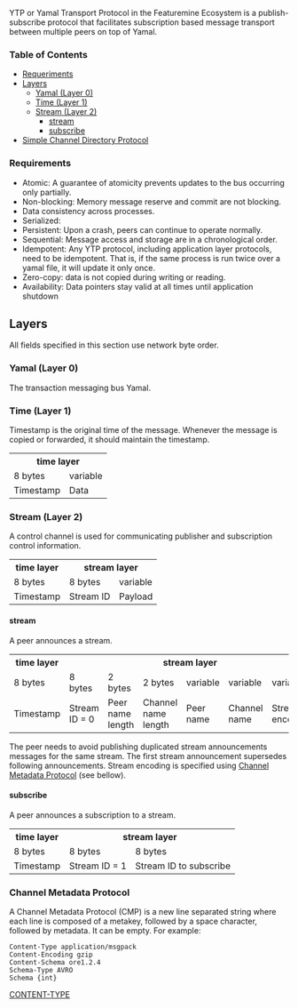 YTP or Yamal Transport Protocol in the Featuremine Ecosystem is a
publish-subscribe protocol that facilitates subscription based
message transport between multiple peers on top of Yamal.

### Table of Contents

- [Requeriments](#requirements)
- [Layers](#layers)
  - [Yamal (Layer 0)](#yamal-layer-0)
  - [Time (Layer 1)](#time-layer-1)
  - [Stream (Layer 2)](#stream-layer-2)
    - [stream](#stream)
    - [subscribe](#subscribe)
- [Simple Channel Directory Protocol](#simple-channel-directory-protocol)

### Requirements

-   Atomic: A guarantee of atomicity prevents updates to the bus
    occurring only partially.
-   Non-blocking: Memory message reserve and commit are not blocking.
-   Data consistency across processes.
-   Serialized:
-   Persistent: Upon a crash, peers can continue to operate normally.
-   Sequential: Message access and storage are in a chronological order.
-   Idempotent: Any YTP protocol, including application layer protocols,
    need to be idempotent. That is, if the same process is run twice
    over a yamal file, it will update it only once.
-   Zero-copy: data is not copied during writing or reading.
-   Availability: Data pointers stay valid at all times until
    application shutdown

## Layers

All fields specified in this section use network byte order.

### Yamal (Layer 0)

The transaction messaging bus Yamal.

### Time (Layer 1)

Timestamp is the original time of the message. Whenever the message is copied or forwarded, it should maintain the timestamp.

<table>
    <tr>
        <th colspan="2">time layer</th>
    </tr>
    <tr>
        <td>8 bytes</td>
        <td>variable</td>
    </tr>
    <tr>
        <td>Timestamp</td>
        <td>Data</td>
    </tr>
</table>

### Stream (Layer 2)

A control channel is used for communicating publisher and subscription control information.

<table>
    <tr>
        <th>time layer</th>
        <th colspan="2">stream layer</th>
    </tr>
    <tr>
        <td>8 bytes</td>
        <td>8 bytes</td>
        <td>variable</td>
    </tr>
    <tr>
        <td>Timestamp</td>
        <td>Stream ID</td>
        <td>Payload</td>
    </tr>
</table>

#### stream

A peer announces a stream.

<table>
    <tr>
        <th>time layer</th>
        <th colspan="6">stream layer</th>
    </tr>
    <tr>
        <td>8 bytes</td>
        <td>8 bytes</td>
        <td>2 bytes</td>
        <td>2 bytes</td>
        <td>variable</td>
        <td>variable</td>
        <td>variable</td>
    </tr>
    <tr>
        <td>Timestamp</td>
        <td>Stream ID = 0</td>
        <td>Peer name length</td>
        <td>Channel name length</td>
        <td>Peer name</td>
        <td>Channel name</td>
        <td>Stream encoding</td>
    </tr>
</table>

The peer needs to avoid publishing duplicated stream announcements messages for the same stream. The first stream announcement supersedes following announcements. Stream encoding is specified using [Channel Metadata Protocol](#channel-metadata-protocol) (see bellow).

#### subscribe

A peer announces a subscription to a stream.

<table>
    <tr>
        <th>time layer</th>
        <th colspan="2">stream layer</th>
    </tr>
    <tr>
        <td>8 bytes</td>
        <td>8 bytes</td>
        <td>8 bytes</td>
    </tr>
    <tr>
        <td>Timestamp</td>
        <td>Stream ID = 1</td>
        <td>Stream ID to subscribe</td>
    </tr>
</table>

### Channel Metadata Protocol

A Channel Metadata Protocol (CMP) is a new line separated string where each line is composed of a metakey, followed by a space character, followed by metadata. It can be empty. For example:

```
Content-Type application/msgpack
Content-Encoding gzip
Content-Schema ore1.2.4
Schema-Type AVRO
Schema {int}
```
[CONTENT-TYPE](https://developer.mozilla.org/en-US/docs/Web/HTTP/Headers/Content-Type)

